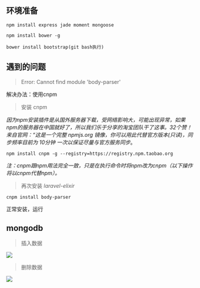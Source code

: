 
## 环境准备

	npm install express jade moment mongoose
	
	npm install bower -g
	
	bower install bootstrap(git bash执行)


## 遇到的问题

>Error: Cannot find module 'body-parser'

解决办法：使用cnpm

>安装 cnpm

*因为npm安装插件是从国外服务器下载，受网络影响大，可能出现异常，如果npm的服务器在中国就好了，所以我们乐于分享的淘宝团队干了这事。32个赞！来自官网：“这是一个完整 npmjs.org 镜像，你可以用此代替官方版本(只读)，同步频率目前为 10分钟 一次以保证尽量与官方服务同步*。
	
	npm install cnpm -g --registry=https://registry.npm.taobao.org

*注：cnpm跟npm用法完全一致，只是在执行命令时将npm改为cnpm（以下操作将以cnpm代替npm）。*

>再次安装 *laravel-elixir*

	cnpm install body-parser

正常安装，运行



## mongodb 


>插入数据

![](https://github.com/zxx1988328/node_project/blob/master/img/insert_data.png)

>删除数据

![](https://github.com/zxx1988328/node_project/blob/master/img/delete_data.png)